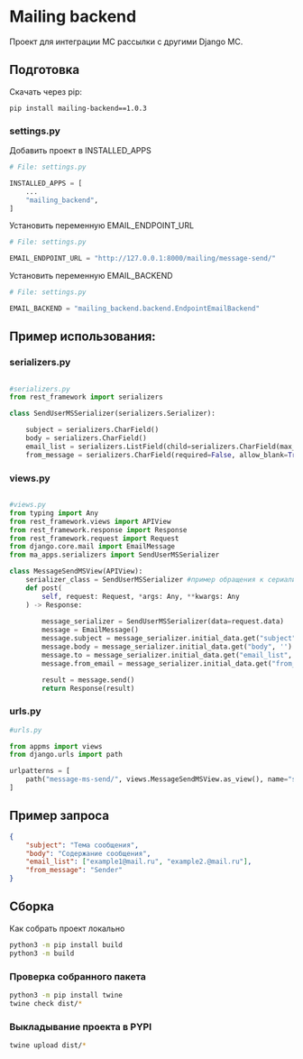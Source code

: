 
# Mailing backend

Проект для интеграции МС рассылки с другими Django МС.

## Подготовка

Скачать через pip:
```pip
pip install mailing-backend==1.0.3
```

### settings.py

Добавить проект в INSTALLED_APPS
```python
# File: settings.py

INSTALLED_APPS = [
    ...
    "mailing_backend",
]
```

Установить переменную EMAIL_ENDPOINT_URL
```python
# File: settings.py

EMAIL_ENDPOINT_URL = "http://127.0.0.1:8000/mailing/message-send/"
```

Установить переменную EMAIL_BACKEND
```python
# File: settings.py

EMAIL_BACKEND = "mailing_backend.backend.EndpointEmailBackend"
```

## Пример использования:
### serializers.py
```python

#serializers.py
from rest_framework import serializers

class SendUserMSSerializer(serializers.Serializer):

    subject = serializers.CharField()
    body = serializers.CharField()
    email_list = serializers.ListField(child=serializers.CharField(max_length=254))
    from_message = serializers.CharField(required=False, allow_blank=True)
```

### views.py
```python

#views.py
from typing import Any
from rest_framework.views import APIView
from rest_framework.response import Response
from rest_framework.request import Request
from django.core.mail import EmailMessage
from ma_apps.serializers import SendUserMSSerializer

class MessageSendMSView(APIView):
    serializer_class = SendUserMSSerializer #пример обращения к сериализатору
    def post(
        self, request: Request, *args: Any, **kwargs: Any
    ) -> Response:  
        
        message_serializer = SendUserMSSerializer(data=request.data)
        message = EmailMessage()
        message.subject = message_serializer.initial_data.get("subject", '') #string
        message.body = message_serializer.initial_data.get("body", '') #string
        message.to = message_serializer.initial_data.get("email_list", []) #list
        message.from_email = message_serializer.initial_data.get("from_message", '') #string

        result = message.send()
        return Response(result) 
```

### urls.py
```python
#urls.py

from appms import views
from django.urls import path

urlpatterns = [
	path("message-ms-send/", views.MessageSendMSView.as_view(), name="send"),
]
```

## Пример запроса

```JSON
{
    "subject": "Тема сообщения",
    "body": "Содержание сообщения",
    "email_list": ["example1@mail.ru", "example2.@mail.ru"],
    "from_message": "Sender"
}
```


## Сборка

Как собрать проект локально

```bash
python3 -m pip install build
python3 -m build 
```

### Проверка собранного пакета
```bash
python3 -m pip install twine
twine check dist/*
```

### Выкладывание проекта в PYPI
```bash
twine upload dist/*
```
